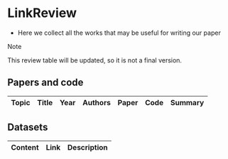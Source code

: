 # LinkReview

- Here we collect all the works that may be useful for writing our paper

> [!NOTE]
> This review table will be updated, so it is not a final version.

## Papers and code

| Topic | Title | Year | Authors | Paper | Code | Summary |
| :--- | :--- | :---: | :--- | :---: | :---: | :--- |

## Datasets

| Content | Link | Description |
| :--- | :---: | :--- |
